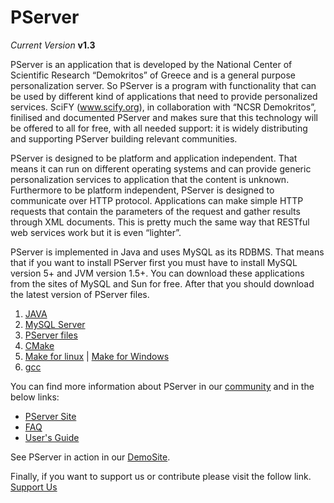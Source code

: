 PServer
=======

_Current Version_ **v1.3**

PServer is an application that is developed by the National Center of Scientific Research “Demokritos” of Greece and is a general purpose personalization server. So PServer is a program with functionality that can be used by different kind of applications that need to provide personalized services. SciFY (www.scify.org), in collaboration with “NCSR Demokritos”, finilised and documented PServer and makes sure that this technology will be offered to all for free, with all needed support: it is widely distributing and supporting PServer building relevant communities.

PServer is designed to be platform and application independent. That means it can run on different operating systems and can provide generic personalization services to application that the content is unknown. Furthermore to be platform independent, PServer is designed to communicate over HTTP protocol. Applications can make simple HTTP requests that contain the parameters of the request and gather results through XML documents. This is pretty much the same way that RESTful web services work but it is even “lighter”.

PServer is implemented in Java and uses MySQL as its RDBMS. That means that if you want to install PServer first you must have to install MySQL version 5+ and JVM version 1.5+. You can download these applications from the sites of MySQL and Sun for free. After that you should download the latest version of PServer files.

1. [JAVA](http://www.oracle.com/technetwork/java/javase/downloads/index.html)
2. [MySQL Server](http://dev.mysql.com/downloads/mysql/)
3. [PServer files](http://pserver-project.org/downloads) 
4. [CMake](http://www.cmake.org/) 
5. [Make for linux](https://www.gnu.org/software/make/) | [Make for Windows](http://gnuwin32.sourceforge.net/packages/make.htm)
6. [gcc](https://gcc.gnu.org/) 

You can find more information about PServer in our [community](http://forum.scify.gr/viewforum.php?f=7) and in the below links:

* [PServer Site](http://pserver-project.org/)
* [FAQ](http://www.scify.gr/site/en/pserver-faq-en)
* [User's Guide](http://pserver-project.org/sites/default/files/PServerUsersGuide.pdf)

See PServer in action in our [DemoSite](http://test.newsumontheweb.org/).

Finally, if you want to support us or contribute please visit the follow link. [Support Us](http://www.scify.gr/site/en/support-us)
